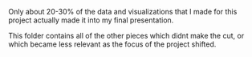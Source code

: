 Only about 20-30% of the data and visualizations that I made for this project actually made it into my final presentation. 

This folder contains all of the other pieces which didnt make the cut, or which became less relevant as the focus of the project shifted.
